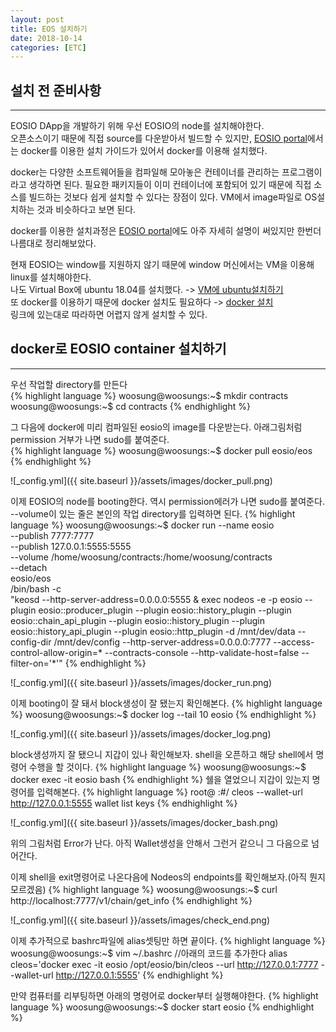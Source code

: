 ```yaml
---
layout: post
title: EOS 설치하기
date: 2018-10-14
categories: [ETC]
---
```

## 설치 전 준비사항
***
EOSIO DApp을 개발하기 위해 우선 EOSIO의 node를 설치해야한다.  
오픈소스이기 때문에 직접 source를 다운받아서 빌드할 수 있지만, [EOSIO portal](https://developers.eos.io/eosio-home/docs)에서는 docker를 이용한 설치 가이드가 있어서 docker를 이용해 설치했다. 

docker는 다양한 소프트웨어들을 컴파일해 모아놓은 컨테이너를 관리하는 프로그램이라고 생각하면 된다. 필요한 패키지들이 이미 컨테이너에 포함되어 있기 때문에 직접 소스를 빌드하는 것보다 쉽게 설치할 수 있다는 장점이 있다. VM에서 image파일로 OS설치하는 것과 비슷하다고 보면 된다.  

docker를 이용한 설치과정은 [EOSIO portal](https://developers.eos.io/eosio-home/docs)에도 아주 자세히 설명이 써있지만 한번더 나름대로 정리해보았다. 

현재 EOSIO는 window를 지원하지 않기 때문에 window 머신에서는 VM을 이용해 linux를 설치해야한다.  
나도 Virtual Box에 ubuntu 18.04를 설치했다. -> [VM에 ubuntu설치하기](http://programmerchoo.tistory.com/37)  
또 docker를 이용하기 때문에 docker 설치도 필요하다 -> [docker 설치](https://docs.docker.com/install/linux/docker-ce/ubuntu/#set-up-the-repository)   
링크에 있는대로 따라하면 어렵지 않게 설치할 수 있다.

## docker로 EOSIO container 설치하기
***
우선 작업할 directory를 만든다  
{% highlight language %}
woosung@woosungs:~$ mkdir contracts
woosung@woosungs:~$ cd contracts
{% endhighlight %}

그 다음에 docker에 미리 컴파일된 eosio의 image를 다운받는다. 아래그림처럼 permission 거부가 나면 sudo를 붙여준다.  
{% highlight language %}
woosung@woosungs:~$ docker pull eosio/eos
{% endhighlight %}

![_config.yml]({{ site.baseurl }}/assets/images/docker_pull.png)

이제 EOSIO의 node를 booting한다. 역시 permission에러가 나면 sudo를 붙여준다.  
--volume이 있는 줄은 본인의 작업 directory를 입력하면 된다.
{% highlight language %}
woosung@woosungs:~$ docker run --name eosio \
  --publish 7777:7777 \
  --publish 127.0.0.1:5555:5555 \
  --volume /home/woosung/contracts:/home/woosung/contracts \
  --detach \
  eosio/eos \
  /bin/bash -c \
  "keosd --http-server-address=0.0.0.0:5555 & exec nodeos -e -p eosio --plugin eosio::producer_plugin --plugin eosio::history_plugin --plugin eosio::chain_api_plugin --plugin eosio::history_plugin --plugin eosio::history_api_plugin --plugin eosio::http_plugin -d /mnt/dev/data --config-dir /mnt/dev/config --http-server-address=0.0.0.0:7777 --access-control-allow-origin=* --contracts-console --http-validate-host=false --filter-on='*'"
{% endhighlight %}

![_config.yml]({{ site.baseurl }}/assets/images/docker_run.png)

이제 booting이 잘 돼서 block생성이 잘 됐는지 확인해본다. 
{% highlight language %}
woosung@woosungs:~$ docker log --tail 10 eosio
{% endhighlight %}

![_config.yml]({{ site.baseurl }}/assets/images/docker_log.png)

block생성까지 잘 됐으니 지갑이 있나 확인해보자. shell을 오픈하고 해당 shell에서 명령어 수행을 할 것이다.
{% highlight language %}
woosung@woosungs:~$ docker exec -it eosio bash
{% endhighlight %}
쉘을 열었으니 지갑이 있는지 명령어를 입력해본다.
{% highlight language %}
root@ :#/ cleos --wallet-url http://127.0.0.1:5555 wallet list keys
{% endhighlight %}

![_config.yml]({{ site.baseurl }}/assets/images/docker_bash.png)

위의 그림처럼 Error가 난다. 아직 Wallet생성을 안해서 그런거 같으니 그 다음으로 넘어간다.

이제 shell을 exit명령어로 나온다음에 Nodeos의 endpoints를 확인해보자.(아직 뭔지 모르겠음)
{% highlight language %}
woosung@woosungs:~$ curl http://localhost:7777/v1/chain/get_info
{% endhighlight %}

![_config.yml]({{ site.baseurl }}/assets/images/check_end.png)

이제 추가적으로 bashrc파일에 alias셋팅만 하면 끝이다.
{% highlight language %}
woosung@woosungs:~$ vim ~/.bashrc
//아래의 코드를 추가한다
alias cleos='docker exec -it eosio /opt/eosio/bin/cleos --url http://127.0.0.1:7777 --wallet-url http://127.0.0.1:5555'
{% endhighlight %}

만약 컴퓨터를 리부팅하면 아래의 명령어로 docker부터 실행해야한다.
{% highlight language %}
woosung@woosungs:~$ docker start eosio
{% endhighlight %}
